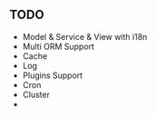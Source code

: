 ## TODO
- Model & Service & View with i18n
- Multi ORM Support
- Cache
- Log
- Plugins Support
- Cron
- Cluster
- 

